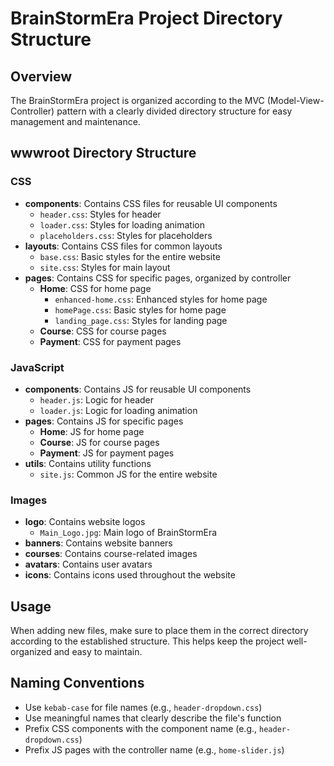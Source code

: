 # BrainStormEra Project Directory Structure

## Overview

The BrainStormEra project is organized according to the MVC (Model-View-Controller) pattern with a clearly divided directory structure for easy management and maintenance.

## wwwroot Directory Structure

### CSS

- **components**: Contains CSS files for reusable UI components
  - `header.css`: Styles for header
  - `loader.css`: Styles for loading animation
  - `placeholders.css`: Styles for placeholders
- **layouts**: Contains CSS files for common layouts
  - `base.css`: Basic styles for the entire website
  - `site.css`: Styles for main layout
- **pages**: Contains CSS for specific pages, organized by controller
  - **Home**: CSS for home page
    - `enhanced-home.css`: Enhanced styles for home page
    - `homePage.css`: Basic styles for home page
    - `landing_page.css`: Styles for landing page
  - **Course**: CSS for course pages
  - **Payment**: CSS for payment pages

### JavaScript

- **components**: Contains JS for reusable UI components
  - `header.js`: Logic for header
  - `loader.js`: Logic for loading animation
- **pages**: Contains JS for specific pages
  - **Home**: JS for home page
  - **Course**: JS for course pages
  - **Payment**: JS for payment pages
- **utils**: Contains utility functions
  - `site.js`: Common JS for the entire website

### Images

- **logo**: Contains website logos
  - `Main_Logo.jpg`: Main logo of BrainStormEra
- **banners**: Contains website banners
- **courses**: Contains course-related images
- **avatars**: Contains user avatars
- **icons**: Contains icons used throughout the website

## Usage

When adding new files, make sure to place them in the correct directory according to the established structure. This helps keep the project well-organized and easy to maintain.

## Naming Conventions

- Use `kebab-case` for file names (e.g., `header-dropdown.css`)
- Use meaningful names that clearly describe the file's function
- Prefix CSS components with the component name (e.g., `header-dropdown.css`)
- Prefix JS pages with the controller name (e.g., `home-slider.js`)
